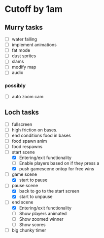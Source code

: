 

# Cutoff by 1am


## Murry tasks

- [ ] water falling
- [ ] implement animations
- [ ] fat mode
- [ ] dust sprites
- [ ] slams
- [ ] modify map
- [ ] audio

### possibly

- [ ] auto zoom cam

## Loch tasks

- [ ] fullscreen
- [ ] high friction on bases.
- [ ] end conditions food in bases
- [ ] food spawn anim
- [ ] food respawns
- [ ] start scene
  - [x] Entering/exit functionality
  - [ ] Enable players based on if they press a
  - [x] push gamescene ontop for free wins
- [ ] game scene
  - [x] start to pause
- [ ] pause scene
  - [x] back to go to the start screen
  - [x] start to unpause
- [ ] end scene
  - [x] Entering/exit functionality
  - [ ] Show players animated
  - [ ] Show zoomed winner
  - [ ] Show scores
- [ ] big chunky timer
